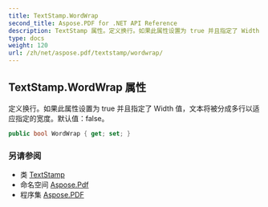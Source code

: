 ```yaml
---
title: TextStamp.WordWrap
second_title: Aspose.PDF for .NET API Reference
description: TextStamp 属性。定义换行。如果此属性设置为 true 并且指定了 Width 值，文本将被分成多行以适应指定的宽度。默认值为 false
type: docs
weight: 120
url: /zh/net/aspose.pdf/textstamp/wordwrap/
---
```

## TextStamp.WordWrap 属性

定义换行。如果此属性设置为 true 并且指定了 Width 值，文本将被分成多行以适应指定的宽度。默认值：false。

```csharp
public bool WordWrap { get; set; }
```

### 另请参阅

* 类 [TextStamp](../)
* 命名空间 [Aspose.Pdf](../../../aspose.pdf/)
* 程序集 [Aspose.PDF](../../../)